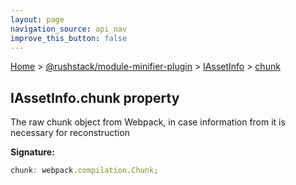 ```yaml
---
layout: page
navigation_source: api_nav
improve_this_button: false
---
```



[Home](./index.md) &gt; [@rushstack/module-minifier-plugin](./module-minifier-plugin.md) &gt; [IAssetInfo](./module-minifier-plugin.iassetinfo.md) &gt; [chunk](./module-minifier-plugin.iassetinfo.chunk.md)

## IAssetInfo.chunk property

The raw chunk object from Webpack, in case information from it is necessary for reconstruction

<b>Signature:</b>

```typescript
chunk: webpack.compilation.Chunk;
```
